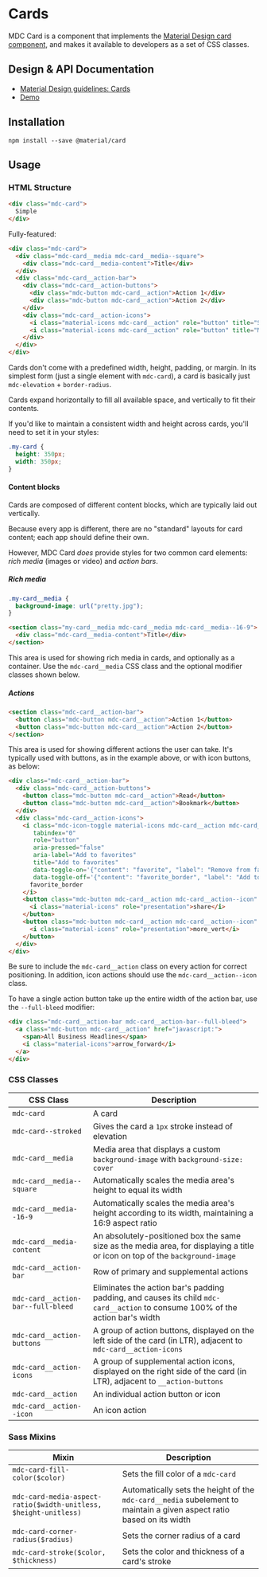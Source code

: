 <!--docs:
title: "Cards"
layout: detail
section: components
excerpt: "Cards for displaying content composed of different elements."
iconId: card
path: /catalog/cards/
-->

# Cards

<!--<div class="article__asset">
  <a class="article__asset-link"
     href="https://material-components-web.appspot.com/card.html">
    <img src="{{ site.rootpath }}/images/mdc_web_screenshots/cards.png" width="328" alt="Cards screenshot">
  </a>
</div>-->

MDC Card is a component that implements the
[Material Design card component](https://material.io/guidelines/components/cards.html), and makes it available to
developers as a set of CSS classes.

## Design & API Documentation

<ul class="icon-list">
  <li class="icon-list-item icon-list-item--spec">
    <a href="https://material.io/guidelines/components/cards.html">Material Design guidelines: Cards</a>
  </li>
  <li class="icon-list-item icon-list-item--link">
    <a href="https://material-components-web.appspot.com/card.html">Demo</a>
  </li>
</ul>

## Installation

```
npm install --save @material/card
```

## Usage

### HTML Structure

```html
<div class="mdc-card">
  Simple
</div>
```

Fully-featured:

```html
<div class="mdc-card">
  <div class="mdc-card__media mdc-card__media--square">
    <div class="mdc-card__media-content">Title</div>
  </div>
  <div class="mdc-card__action-bar">
    <div class="mdc-card__action-buttons">
      <div class="mdc-button mdc-card__action">Action 1</div>
      <div class="mdc-button mdc-card__action">Action 2</div>
    </div>
    <div class="mdc-card__action-icons">
      <i class="material-icons mdc-card__action" role="button" title="Share">share</i>
      <i class="material-icons mdc-card__action" role="button" title="More">more_vert</i>
    </div>
  </div>
</div>
```

Cards don't come with a predefined width, height, padding, or margin. In its simplest form (just a single element with
`mdc-card`), a card is basically just `mdc-elevation` + `border-radius`.

Cards expand horizontally to fill all available space, and vertically to fit their contents.

If you'd like to maintain a consistent width and height across cards, you'll need to set it in your styles:

```css
.my-card {
  height: 350px;
  width: 350px;
}
```

#### Content blocks

Cards are composed of different content blocks, which are typically laid out vertically.

Because every app is different, there are no "standard" layouts for card content; each app should define their own.

However, MDC Card _does_ provide styles for two common card elements: _rich media_ (images or video) and _action bars_.

##### Rich media

```css
.my-card__media {
  background-image: url("pretty.jpg");
}
```

```html
<section class="my-card__media mdc-card__media mdc-card__media--16-9">
  <div class="mdc-card__media-content">Title</div>
</section>
```

This area is used for showing rich media in cards, and optionally as a container. Use the `mdc-card__media` CSS class
and the optional modifier classes shown below.

##### Actions

```html
<section class="mdc-card__action-bar">
  <button class="mdc-button mdc-card__action">Action 1</button>
  <button class="mdc-button mdc-card__action">Action 2</button>
</section>
```

This area is used for showing different actions the user can take. It's typically used with buttons, as in the example
above, or with icon buttons, as below:

```html
<div class="mdc-card__action-bar">
  <div class="mdc-card__action-buttons">
    <button class="mdc-button mdc-card__action">Read</button>
    <button class="mdc-button mdc-card__action">Bookmark</button>
  </div>
  <div class="mdc-card__action-icons">
    <i class="mdc-icon-toggle material-icons mdc-card__action mdc-card__action--icon"
       tabindex="0"
       role="button"
       aria-pressed="false"
       aria-label="Add to favorites"
       title="Add to favorites"
       data-toggle-on='{"content": "favorite", "label": "Remove from favorites"}'
       data-toggle-off='{"content": "favorite_border", "label": "Add to favorites"}'>
      favorite_border
    </i>
    <button class="mdc-button mdc-card__action mdc-card__action--icon" title="Share">
      <i class="material-icons" role="presentation">share</i>
    </button>
    <button class="mdc-button mdc-card__action mdc-card__action--icon" title="More options">
      <i class="material-icons" role="presentation">more_vert</i>
    </button>
  </div>
</div>
```

Be sure to include the `mdc-card__action` class on every action for correct positioning. In addition, icon actions
should use the `mdc-card__action--icon` class.

To have a single action button take up the entire width of the action bar, use the `--full-bleed` modifier:

```html
<div class="mdc-card__action-bar mdc-card__action-bar--full-bleed">
  <a class="mdc-button mdc-card__action" href="javascript:">
    <span>All Business Headlines</span>
    <i class="material-icons">arrow_forward</i>
  </a>
</div>
```

### CSS Classes

CSS Class | Description
--- | ---
`mdc-card` | A card
`mdc-card--stroked` | Gives the card a `1px` stroke instead of elevation
`mdc-card__media` | Media area that displays a custom `background-image` with `background-size: cover`
`mdc-card__media--square` | Automatically scales the media area's height to equal its width
`mdc-card__media--16-9` | Automatically scales the media area's height according to its width, maintaining a 16:9 aspect ratio
`mdc-card__media-content` | An absolutely-positioned box the same size as the media area, for displaying a title or icon on top of the `background-image`
`mdc-card__action-bar` | Row of primary and supplemental actions
`mdc-card__action-bar--full-bleed` | Eliminates the action bar's padding padding, and causes its child `mdc-card__action` to consume 100% of the action bar's width
`mdc-card__action-buttons` | A group of action buttons, displayed on the left side of the card (in LTR), adjacent to `mdc-card__action-icons`
`mdc-card__action-icons` | A group of supplemental action icons, displayed on the right side of the card (in LTR), adjacent to `__action-buttons`
`mdc-card__action` | An individual action button or icon
`mdc-card__action--icon` | An icon action

### Sass Mixins


Mixin | Description
--- | ---
`mdc-card-fill-color($color)` | Sets the fill color of a `mdc-card`
`mdc-card-media-aspect-ratio($width-unitless, $height-unitless)` | Automatically sets the height of the `mdc-card__media` subelement to maintain a given aspect ratio based on its width
`mdc-card-corner-radius($radius)` | Sets the corner radius of a card
`mdc-card-stroke($color, $thickness)` | Sets the color and thickness of a card's stroke

